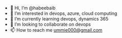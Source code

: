 - 👋 Hi, I’m @habeebaib
- 👀 I’m interested in devops, azure, cloud computing
- 🌱 I’m currently learning devops, dynamics 365
- 💞️ I’m looking to collaborate on devops
- 📫 How to reach me ummie000@gmail.com

<!---
habeebaib/habeebaib is a ✨ special ✨ repository because its `README.md` (this file) appears on your GitHub profile.
You can click the Preview link to take a look at your changes.
--->
